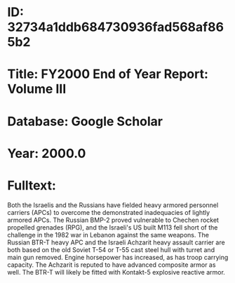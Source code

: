 # ID: 32734a1ddb684730936fad568af865b2
# Title: FY2000 End of Year Report: Volume III
# Database: Google Scholar
# Year: 2000.0
# Fulltext:
Both the Israelis and the Russians have fielded heavy armored personnel carriers (APCs) to overcome the demonstrated inadequacies of lightly armored APCs.
The Russian BMP-2 proved vulnerable to Chechen rocket propelled grenades (RPG), and the Israeli's US built M113 fell short of the challenge in the 1982 war in Lebanon against the same weapons.
The Russian BTR-T heavy APC and the Israeli Achzarit heavy assault carrier are both based on the old Soviet T-54 or T-55 cast steel hull with turret and main gun removed.
Engine horsepower has increased, as has troop carrying capacity.
The Achzarit is reputed to have advanced composite armor as well.
The BTR-T will likely be fitted with Kontakt-5 explosive reactive armor.
